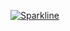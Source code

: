 [![Sparkline](https://stars.medv.io/Naereen/badges.svg)](https://stars.medv.io/Naereen/badges)  
      
        

